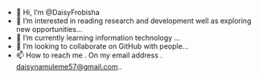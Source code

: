 - 👋 Hi, I’m @DaisyFrobisha
- 👀 I’m interested in reading research and development well as exploring new opportunities...
- 🌱 I’m currently learning information technology ...
- 💞️ I’m looking to collaborate on GitHub with people...
- 📫 How to reach me . On my email address . daisynamuleme57@gmail.com..

<!---
DaisyFrobisha/DaisyFrobisha is a ✨ special ✨ repository because its `README.md` (this file) appears on your GitHub profile.
You can click the Preview link to take a look at your changes.
--->
